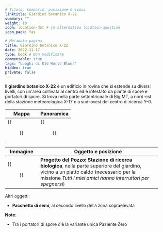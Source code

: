 ```yaml
---
# Titolo, sommario, posizione e icona
linktitle: Giardino botanico X-22
summary: ""
weight: 10
icon: location-dot # in alternativa location-question
icon_pack: fas

# Metadata pagina
title: Giardino botanico X-22
date: 2022-11-17
type: book # Non modificare
commentable: true
tags: "Luoghi di Old World Blues"
hidden: true
private: false
---
```



<div class="fnv">

Il **giardino botanico X-22** è un edificio in rovina che si estende su diversi livelli, con un'area coltivata al centro ed è infestato da piante di spore e portatori di spore. Si trova nella parte settentrionale di Big MT, a nord-est della stazione meteorologica X-17 e a sud-ovest del centro di ricerca Y-0.

| Mappa | Panoramica |
| ----- | ---------- |
|  {{<figure src="fnv/X-22_botanical_garden_map.webp">}}     | {{<figure src="fnv/X-22_botanical_garden.webp">}}           | 

| Immagine | Oggetto e posizione |
| -------- | ------------------- |
|   {{<figure src="fnv/Sink_Project_BRS_holotape.webp">}}       |    **Progetto del Pozzo: Stazione di ricerca biologica**, nella parte superiore del giardino, vicino a un piatto caldo (necessario per la missione _Tutti i miei amici hanno interruttori per spegnersi_)                 |

Altri oggetti:
- **Pacchetto di semi**, al secondo livello della zona sopraelevata

**Note**:
- Tra i portatori di spore c'è la variante unica Paziente Zero

</div>
